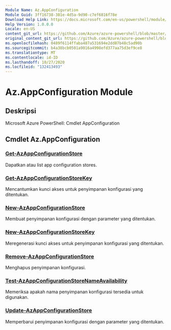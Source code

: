 ```yaml
---
Module Name: Az.AppConfiguration
Module Guid: 3ff16738-381e-4d5a-9d90-c7ef6816f78e
Download Help Link: https://docs.microsoft.com/en-us/powershell/module/az.appconfiguration
Help Version: 1.0.0.0
Locale: en-US
content_git_url: https://github.com/Azure/azure-powershell/blob/master/src/AppConfiguration/help/Az.AppConfiguration.md
original_content_git_url: https://github.com/Azure/azure-powershell/blob/master/src/AppConfiguration/help/Az.AppConfiguration.md
ms.openlocfilehash: 0489f6114ffaba487a531694e2dd87b48c5ad90b
ms.sourcegitcommit: b4a38bcb0501a9016a4998efd377aa75d3ef9ce8
ms.translationtype: MT
ms.contentlocale: id-ID
ms.lasthandoff: 10/27/2020
ms.locfileid: "132413493"
---
```

# Az.AppConfiguration Module
## Deskripsi
Microsoft Azure PowerShell: Cmdlet AppConfiguration

## Cmdlet Az.AppConfiguration
### [Get-AzAppConfigurationStore](Get-AzAppConfigurationStore.md)
Dapatkan atau list app configuration stores.

### [Get-AzAppConfigurationStoreKey](Get-AzAppConfigurationStoreKey.md)
Mencantumkan kunci akses untuk penyimpanan konfigurasi yang ditentukan.

### [New-AzAppConfigurationStore](New-AzAppConfigurationStore.md)
Membuat penyimpanan konfigurasi dengan parameter yang ditentukan.

### [New-AzAppConfigurationStoreKey](New-AzAppConfigurationStoreKey.md)
Meregenerasi kunci akses untuk penyimpanan konfigurasi yang ditentukan.

### [Remove-AzAppConfigurationStore](Remove-AzAppConfigurationStore.md)
Menghapus penyimpanan konfigurasi.

### [Test-AzAppConfigurationStoreNameAvailability](Test-AzAppConfigurationStoreNameAvailability.md)
Memeriksa apakah nama penyimpanan konfigurasi tersedia untuk digunakan.

### [Update-AzAppConfigurationStore](Update-AzAppConfigurationStore.md)
Memperbarui penyimpanan konfigurasi dengan parameter yang ditentukan.

